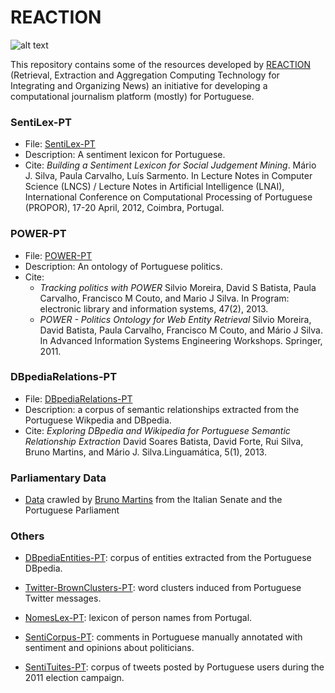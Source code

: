 # REACTION

![alt text](https://github.com/davidsbatista/REACTION-resources/raw/master/REACTION-logo.png)

This repository contains some of the resources developed by [REACTION](http://arquivo.pt/wayback/20151118124735/http://dmir.inesc-id.pt/project/Reaction) (Retrieval, Extraction and Aggregation Computing Technology for Integrating and Organizing News) an initiative for developing a computational journalism platform (mostly) for Portuguese.


### SentiLex-PT

* File: [SentiLex-PT](SentiLex-PT02.zip)
* Description: A sentiment lexicon for Portuguese.
* Cite: _Building a Sentiment Lexicon for Social Judgement Mining_. Mário J. Silva, Paula Carvalho, Luís Sarmento. In Lecture Notes in Computer Science (LNCS) / Lecture Notes in Artificial Intelligence (LNAI), International Conference on Computational Processing of Portuguese (PROPOR), 17-20 April, 2012, Coimbra, Portugal.

### POWER-PT

* File: [POWER-PT](PowerBaseline.zip)
* Description: An ontology of Portuguese politics.
* Cite:
  *  _Tracking politics with POWER_ Silvio Moreira, David S Batista, Paula Carvalho, Francisco M Couto, and Mario J Silva. In Program: electronic library and information systems, 47(2), 2013.
  * _POWER - Politics Ontology for Web Entity Retrieval_ Silvio Moreira, David Batista, Paula Carvalho, Francisco M Couto, and Mário J Silva. In Advanced Information Systems Engineering Workshops. Springer, 2011.


### DBpediaRelations-PT

* File: [DBpediaRelations-PT](DBpediaRelations-PT-0.2.txt.bz2)
* Description: a corpus of semantic relationships extracted from the Portuguese Wikpedia and DBpedia.
* Cite: _Exploring DBpedia and Wikipedia for Portuguese Semantic Relationship Extraction_
David Soares Batista, David Forte, Rui Silva, Bruno Martins, and Mário J. Silva.Linguamática, 5(1), 2013.


### Parliamentary Data

- [Data](parliamentary-data) crawled by [Bruno Martins](http://web.ist.utl.pt/bruno.g.martins/) from the Italian Senate and the Portuguese Parliament


### Others

* [DBpediaEntities-PT](DBpediaEntities-PT-0.1.zip): corpus of entities extracted from the Portuguese DBpedia.

* [Twitter-BrownClusters-PT](Twitter-BrownClusters-PT.txt.zip): word clusters induced from Portuguese Twitter messages.

* [NomesLex-PT](NomesLex-PT.zip): lexicon of person names from Portugal.

* [SentiCorpus-PT](SentiCorpus-PT_01.txt): comments in Portuguese manually annotated with sentiment and opinions about politicians.

* [SentiTuites-PT](SentiTuites-PT01.zip): corpus of tweets posted by Portuguese users during the 2011 election campaign.
